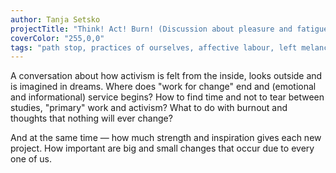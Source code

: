 ```yaml
---
author: Tanja Setsko
projectTitle: "Think! Act! Burn! (Discussion about pleasure and fatigue)"
coverColor: "255,0,0"
tags: "path stop, practices of ourselves, affective labour, left melancholy, production drama, dispersed collectivity, contingency, irla: an ideal rejection letter to an artist, extensions, pharmachoreography, protocols of self-organisation, sanatorium, alienation, weak disease, intoxication, care virus"
---
```


A conversation about how activism is felt from the inside, looks outside and is imagined in dreams. Where does "work for change" end and (emotional and informational) service begins? How to find time and not to tear between studies, "primary" work and activism? What to do with burnout and thoughts that nothing will ever change?

And at the same time — how much strength and inspiration gives each new project. How important are big and small changes that occur due to every one of us.
